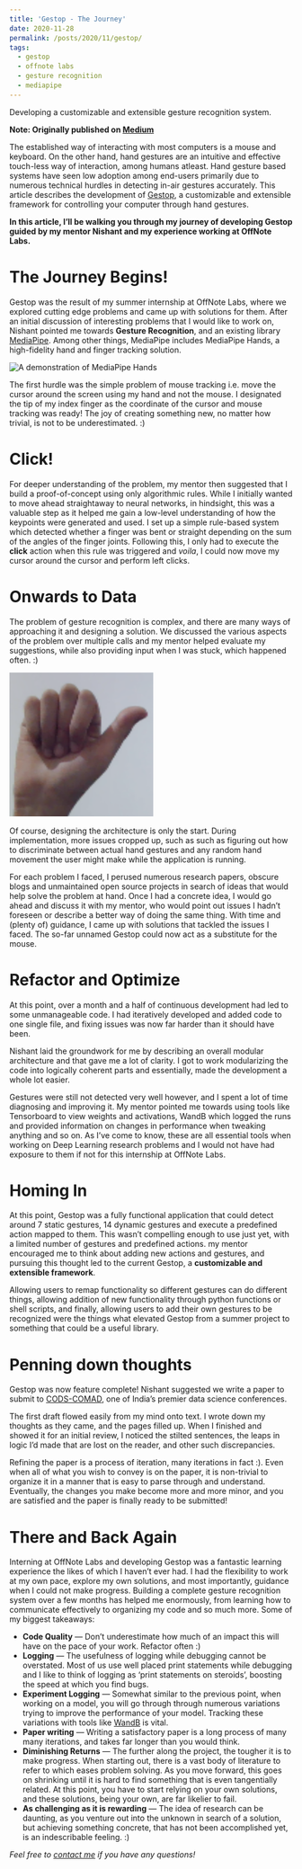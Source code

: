 ```yaml
---
title: 'Gestop - The Journey'
date: 2020-11-28
permalink: /posts/2020/11/gestop/
tags:
  - gestop
  - offnote labs
  - gesture recognition
  - mediapipe
---
```


Developing a customizable and extensible gesture recognition system.

**Note: Originally published on [Medium](https://medium.com/offnote-labs/gestop-the-journey-5034331571cb)**

The established way of interacting with most computers is a mouse and keyboard. On the other hand, hand gestures are an intuitive and effective touch-less way of interaction, among humans atleast. Hand gesture based systems have seen low adoption among end-users primarily due to numerous technical hurdles in detecting in-air gestures accurately. This article describes the development of [Gestop](https://github.com/ofnote/gestop), a customizable and extensible framework for controlling your computer through hand gestures.

**In this article, I’ll be walking you through my journey of developing Gestop guided by my mentor Nishant and my experience working at OffNote Labs.**

The Journey Begins!
======

Gestop was the result of my summer internship at OffNote Labs, where we explored cutting edge problems and came up with solutions for them. After an initial discussion of interesting problems that I would like to work on, Nishant pointed me towards **Gesture Recognition**, and an existing library [MediaPipe](https://github.com/google/mediapipe). Among other things, MediaPipe includes MediaPipe Hands, a high-fidelity hand and finger tracking solution.

![A demonstration of MediaPipe Hands](/images/gestop/mediapipe_hands.gif "MediaPipe Hands")


The first hurdle was the simple problem of mouse tracking i.e. move the cursor around the screen using my hand and not the mouse. I designated the tip of my index finger as the coordinate of the cursor and mouse tracking was ready! The joy of creating something new, no matter how trivial, is not to be underestimated. :)


Click!
======

For deeper understanding of the problem, my mentor then suggested that I build a proof-of-concept using only algorithmic rules. While I initially wanted to move ahead straightaway to neural networks, in hindsight, this was a valuable step as it helped me gain a low-level understanding of how the keypoints were generated and used.
I set up a simple rule-based system which detected whether a finger was bent or straight depending on the sum of the angles of the finger joints. Following this, I only had to execute the **click** action when this rule was triggered and *voila*, I could now move my cursor around the cursor and perform left clicks.

Onwards to Data
======

The problem of gesture recognition is complex, and there are many ways of approaching it and designing a solution. We discussed the various aspects of the problem over multiple calls and my mentor helped evaluate my suggestions, while also providing input when I was stuck, which happened often. :)

![Hitchhike Hand Gesture](/images/gestop/hitchhike_hand.png "Hitchhike hand gesture")

Of course, designing the architecture is only the start. During implementation, more issues cropped up, such as such as figuring out how to discriminate between actual hand gestures and any random hand movement the user might make while the application is running.

For each problem I faced, I perused numerous research papers, obscure blogs and unmaintained open source projects in search of ideas that would help solve the problem at hand. Once I had a concrete idea, I would go ahead and discuss it with my mentor, who would point out issues I hadn’t foreseen or describe a better way of doing the same thing. With time and (plenty of) guidance, I came up with solutions that tackled the issues I faced. The so-far unnamed Gestop could now act as a substitute for the mouse.

Refactor and Optimize
======

At this point, over a month and a half of continuous development had led to some unmanageable code. I had iteratively developed and added code to one single file, and fixing issues was now far harder than it should have been.

Nishant laid the groundwork for me by describing an overall modular architecture and that gave me a lot of clarity. I got to work modularizing the code into logically coherent parts and essentially, made the development a whole lot easier.

Gestures were still not detected very well however, and I spent a lot of time diagnosing and improving it. My mentor pointed me towards using tools like Tensorboard to view weights and activations, WandB which logged the runs and provided information on changes in performance when tweaking anything and so on. As I’ve come to know, these are all essential tools when working on Deep Learning research problems and I would not have had exposure to them if not for this internship at OffNote Labs.

Homing In
======

At this point, Gestop was a fully functional application that could detect around 7 static gestures, 14 dynamic gestures and execute a predefined action mapped to them. This wasn’t compelling enough to use just yet, with a limited number of gestures and predefined actions. my mentor encouraged me to think about adding new actions and gestures, and pursuing this thought led to the current Gestop, a **customizable and extensible framework**.

Allowing users to remap functionality so different gestures can do different things, allowing addition of new functionality through python functions or shell scripts, and finally, allowing users to add their own gestures to be recognized were the things what elevated Gestop from a summer project to something that could be a useful library.


Penning down thoughts
======

Gestop was now feature complete! Nishant suggested we write a paper to submit to [CODS-COMAD](https://cods-comad.in/), one of India’s premier data science conferences.

The first draft flowed easily from my mind onto text. I wrote down my thoughts as they came, and the pages filled up. When I finished and showed it for an initial review, I noticed the stilted sentences, the leaps in logic I’d made that are lost on the reader, and other such discrepancies.

Refining the paper is a process of iteration, many iterations in fact :). Even when all of what you wish to convey is on the paper, it is non-trivial to organize it in a manner that is easy to parse through and understand. Eventually, the changes you make become more and more minor, and you are satisfied and the paper is finally ready to be submitted!

There and Back Again
======

Interning at OffNote Labs and developing Gestop was a fantastic learning experience the likes of which I haven’t ever had. I had the flexibility to work at my own pace, explore my own solutions, and most importantly, guidance when I could not make progress. Building a complete gesture recognition system over a few months has helped me enormously, from learning how to communicate effectively to organizing my code and so much more. Some of my biggest takeaways:

- **Code Quality** — Don’t underestimate how much of an impact this will have on the pace of your work. Refactor often :)
- **Logging** — The usefulness of logging while debugging cannot be overstated. Most of us use well placed print statements while debugging and I like to think of logging as ‘print statements on steroids’, boosting the speed at which you find bugs.
- **Experiment Logging** — Somewhat similar to the previous point, when working on a model, you will go through through numerous variations trying to improve the performance of your model. Tracking these variations with tools like [WandB](https://wandb.ai/site) is vital.
- **Paper writing** — Writing a satisfactory paper is a long process of many many iterations, and takes far longer than you would think.
- **Diminishing Returns** — The further along the project, the tougher it is to make progress. When starting out, there is a vast body of literature to refer to which eases problem solving. As you move forward, this goes on shrinking until it is hard to find something that is even tangentially related. At this point, you have to start relying on your own solutions, and these solutions, being your own, are far likelier to fail.
- **As challenging as it is rewarding** — The idea of research can be daunting, as you venture out into the unknown in search of a solution, but achieving something concrete, that has not been accomplished yet, is an indescribable feeling. :)

*Feel free to [contact me](mailto:sriramsk1999@gmail.com) if you have any questions!*
